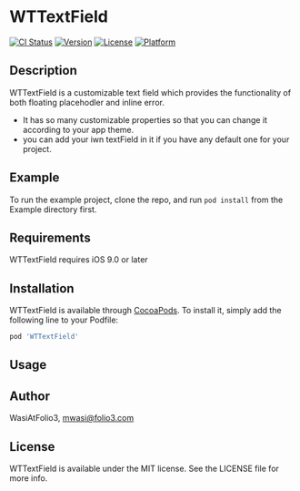 # WTTextField

[![CI Status](https://img.shields.io/travis/WasiAtFolio3/WTTextField.svg?style=flat)](https://travis-ci.org/WasiAtFolio3/WTTextField)
[![Version](https://img.shields.io/cocoapods/v/WTTextField.svg?style=flat)](https://cocoapods.org/pods/WTTextField)
[![License](https://img.shields.io/cocoapods/l/WTTextField.svg?style=flat)](https://cocoapods.org/pods/WTTextField)
[![Platform](https://img.shields.io/cocoapods/p/WTTextField.svg?style=flat)](https://cocoapods.org/pods/WTTextField)

## Description
WTTextField is a customizable text field which provides the functionality of both floating placehodler and inline error.
 - It has so many customizable properties so that you can change it according to your app theme.
 - you can add your iwn textField in it if you have any default one for your project.

## Example

To run the example project, clone the repo, and run `pod install` from the Example directory first.

## Requirements
WTTextField requires iOS 9.0 or later

## Installation

WTTextField is available through [CocoaPods](https://cocoapods.org). To install
it, simply add the following line to your Podfile:

```ruby
pod 'WTTextField'
```

## Usage 


## Author

WasiAtFolio3, mwasi@folio3.com

## License

WTTextField is available under the MIT license. See the LICENSE file for more info.
